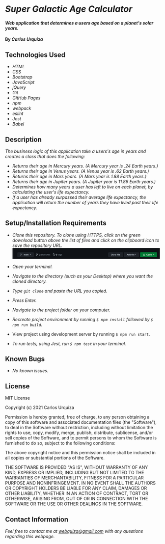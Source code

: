 # _Super Galactic Age Calculator_

#### _Web application that determines a users age based on a planet's solar years._

#### By _**Carlos Urquiza**_

## Technologies Used

* _HTML_
* _CSS_
* _Bootstrap_
* _JavaScript_
* _jQuery_
* _Git_
* _GitHub Pages_
* _npm_
* _webpack_
* _eslint_
* _Jest_
* _Babel_


## Description

_The business logic of this application take a users's age in years and creates a class that does the following:_

* _Returns their age in Mercury years. (A Mercury year is .24 Earth years.)_
* _Returns their age in Venus years. (A Venus year is .62 Earth years.)_
* _Returns their age in Mars years. (A Mars year is 1.88 Earth years.)_
* _Returns their age in Jupiter years. (A Jupiter year is 11.86 Earth years.)_
* _Determines how many years a user has left to live on each planet, by calculating the user's life expectancy._
* _If a user has already surpassed their average life expectancy, the application will return the number of years they have lived past their life expectancy._

## Setup/Installation Requirements

* _Clone this repository. To clone using HTTPS, click on the green download button above the list of files and click on the clipboard icon to save the repository URL._
[![Clone button](src/assets/images/clone_button.png)](#)

* _Open your terminal._
* _Navigate to the directory (such as your Desktop) where you want the cloned directory._
* _Type `git clone` and paste the URL you copied._
* _Press Enter._
* _Navigate to the project folder on your computer._
* _Recreate project environment by running `$ npm install` followed by `$ npm run build`._
* View project using development server by running `$ npm run start`.
* _To run tests, using Jest, run `$ npm test` in your terminal._

## Known Bugs

* _No known issues._

## License

MIT License

Copyright (c) 2021 Carlos Urquiza

Permission is hereby granted, free of charge, to any person obtaining a copy
of this software and associated documentation files (the "Software"), to deal
in the Software without restriction, including without limitation the rights
to use, copy, modify, merge, publish, distribute, sublicense, and/or sell
copies of the Software, and to permit persons to whom the Software is
furnished to do so, subject to the following conditions:

The above copyright notice and this permission notice shall be included in all
copies or substantial portions of the Software.

THE SOFTWARE IS PROVIDED "AS IS", WITHOUT WARRANTY OF ANY KIND, EXPRESS OR
IMPLIED, INCLUDING BUT NOT LIMITED TO THE WARRANTIES OF MERCHANTABILITY,
FITNESS FOR A PARTICULAR PURPOSE AND NONINFRINGEMENT. IN NO EVENT SHALL THE
AUTHORS OR COPYRIGHT HOLDERS BE LIABLE FOR ANY CLAIM, DAMAGES OR OTHER
LIABILITY, WHETHER IN AN ACTION OF CONTRACT, TORT OR OTHERWISE, ARISING FROM,
OUT OF OR IN CONNECTION WITH THE SOFTWARE OR THE USE OR OTHER DEALINGS IN THE
SOFTWARE.

## Contact Information

_Feel free to contact me at webquiza@gmail.com with any questions regarding this webpage._